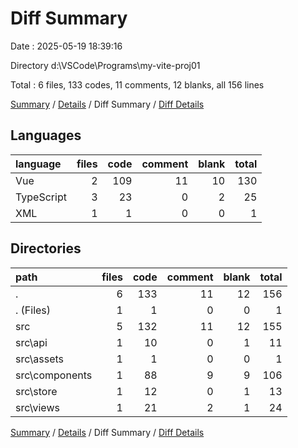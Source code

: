 # Diff Summary

Date : 2025-05-19 18:39:16

Directory d:\\VSCode\\Programs\\my-vite-proj01

Total : 6 files,  133 codes, 11 comments, 12 blanks, all 156 lines

[Summary](results.md) / [Details](details.md) / Diff Summary / [Diff Details](diff-details.md)

## Languages
| language | files | code | comment | blank | total |
| :--- | ---: | ---: | ---: | ---: | ---: |
| Vue | 2 | 109 | 11 | 10 | 130 |
| TypeScript | 3 | 23 | 0 | 2 | 25 |
| XML | 1 | 1 | 0 | 0 | 1 |

## Directories
| path | files | code | comment | blank | total |
| :--- | ---: | ---: | ---: | ---: | ---: |
| . | 6 | 133 | 11 | 12 | 156 |
| . (Files) | 1 | 1 | 0 | 0 | 1 |
| src | 5 | 132 | 11 | 12 | 155 |
| src\\api | 1 | 10 | 0 | 1 | 11 |
| src\\assets | 1 | 1 | 0 | 0 | 1 |
| src\\components | 1 | 88 | 9 | 9 | 106 |
| src\\store | 1 | 12 | 0 | 1 | 13 |
| src\\views | 1 | 21 | 2 | 1 | 24 |

[Summary](results.md) / [Details](details.md) / Diff Summary / [Diff Details](diff-details.md)